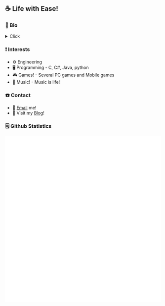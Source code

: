 
 
## ☕ Life with Ease!
 
### 📰 Bio
 
<details><summary>Click</summary>
<p>

- **"Exploring secrets hidden in sweet scents"**, 59th National Science Exhibition, [WEB](https://www.science.go.kr/docviewExIn?fileGubun=exhibit&menuId=59&userFileName=j05920131809.pdf&systemFileName=j05920131809.pdf), [PDF](/files/59.pdf) (2013)
- **"Manufacturing Flexible Sensors and Development of Human Interaction Robotic Hands."**, [PPT](/files/ref.pptx) (Dec 2018)
- **"Effectiveness of Energy Harvesting Using Wind Power Generation"**, 65th National Science Exhibition, [WEB](https://www.science.go.kr/docviewExIn?fileGubun=exhibit&menuId=65&userFileName=j06520191436.pdf&systemFileName=j06520191436.pdf), [PDF](/files/65.pdf) (2019)
- **"Numerical Analysis of the Carman Vortex Phenomenon in Jeju Island using 3D Modeling and CFD Experiments"**, [PPT](/files/18.pptx), [PDF](/files/18.pdf) (2019)
- **"Enhancement of Radio Sound Quality Using Noise Reduction Algorithm"**, [PPT](/files/10.pptx), [PDF](/files/10.pdf) (Jan 2020)
- Graduated from DDSHS(Daejeon Dongsin Science Highschool) (Feb 2021)
- Undergarduate Student at SNU [NAOE](https://naoe.snu.ac.kr/) 21
- Double Major (Electrical Engineering, [EE](https://ee.snu.ac.kr/)

</p>
</details>


### ❗ Interests

- ⚙️ Engineering
- 🖥️ Programming - C, C#, Java, python
- 🎮 Games! - Several PC games and Mobile games
- 🎹 Music! - Music is life!

### ☎️ Contact

- 📨 [Email](mailto:celenort@snu.ac.kr) me!
- 💬 Visit my [Blog](https://celenort.github.io)!

### 🗒️ Github Statistics

![](/github-metrics.svg)
